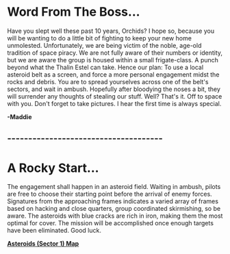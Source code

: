 # Word From The Boss...

Have you slept well these past 10 years, Orchids? I hope so, because you will be wanting to do a little bit of fighting to keep your new home unmolested. Unfortunately, we are being victim of the noble, age-old tradition of space piracy. We are not fully aware of their numbers or identity, but we are aware the group is housed within a small frigate-class. A punch beyond what the Thalin Estel can take. Hence our plan: To use a local asteroid belt as a screen, and force a more personal engagement midst the rocks and debris. You are to spread yourselves across one of the belt's sectors, and wait in ambush. Hopefully after bloodying the noses a bit, they will surrender any thoughts of stealing our stuff. Well? That's it. Off to space with you. Don't forget to take pictures. I hear the first time is always special.

**-Maddie**

## -------------------------------------
# A Rocky Start...

The engagement shall happen in an asteroid field. Waiting in ambush, pilots are free to choose their starting point before the arrival of enemy forces. Signatures from the approaching frames indicates a varied array of frames based on hacking and close quarters, group coordinated skirmishing, so be aware. The asteroids with blue cracks are rich in iron, making them the most optimal for cover. The mission will be accomplished once enough targets have been eliminated. Good luck.

[**Asteroids (Sector 1) Map**](https://i.imgur.com/WNsJuoQ.png)